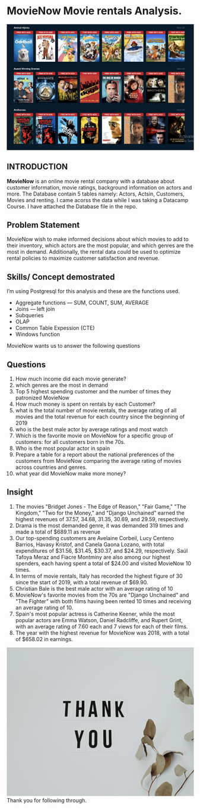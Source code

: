 # MovieNow Movie rentals Analysis.

<img src="https://github.com/cassitobby/MovieNow/blob/be93afbedfe8148abd3a5ef16fee944a791b3616/Images/Capture.JPG?raw=true" alt="Alt text" title="Optional title">


## INTRODUCTION

**MovieNow** is an online movie rental company with a database about customer information, movie ratings, background 
information on actors and more. The Database contain 5 tables namely: Actors, Actsin, Customers, Movies and renting.
I came acorss the data while I was taking a Datacamp Course. I have attached the Database file in the repo.

## Problem Statement

MovieNow wish to make informed decisions about which movies to add to their inventory, which actors are the most popular, 
and which genres are the most in demand. Additionally, the rental data could be used to optimize
rental policies to maximize customer satisfaction and revenue.

## Skills/ Concept demostrated 
I’m using Postgresql for this analysis and these are the functions used.

- Aggregate functions — SUM, COUNT, SUM, AVERAGE 
- Joins — left join
- Subqueries
- OLAP 
- Common Table Expession (CTE)
- Windows function

MovieNow wants us to answer the following questions

## Questions
1. How much income did each movie generate?
2. which genres are the most in demand
3. Top 5 highest spending customer and the number of times they patronized MovieNow
4. How much money is spent on rentals by each Customer?
5. what is the total number of movie rentals, the average rating of all movies and the total revenue for each country since the beginning of 2019
6. who is the best male actor by average ratings and most watch
7. Which is the favorite movie on MovieNow for a specific group of customers: for all customers born in the 70s.
8. Who is the most popular actor in spain
9. Prepare a table for a report about the national preferences of the customers from MovieNow comparing the average rating of movies across countries and genres.
10. what year did MovieNow make more money?

## Insight

1. The movies "Bridget Jones - The Edge of Reason," "Fair Game," "The Kingdom," "Two for the Money," and "Django Unchained" earned the highest revenues of 37.57, 34.68, 31.35, 30.69, and 29.59, respectively.
2. Drama is the most demanded genre, it was demanded 319 times and made a total of $689.11 as revenue
3. Our top-spending customers are Avelaine Corbeil, Lucy Centeno Barrios, Havasy Kristof, and Canela Gaona Lozano, with total expenditures of $31.56, $31.45, $30.37, and $24.29, respectively. Saúl Tafoya Meraz and Fiacre Montminy are also among our highest spenders, each having spent a total of $24.00 and visited MovieNow 10 times.
4. In terms of movie rentals, Italy has recorded the highest figure of 30 since the start of 2019, with a total revenue of $69.90.
5. Christian Bale is the best male actor with an average rating of 10 
6. MovieNow's favorite movies from the 70s are "Django Unchained" and "The Fighter"  with both films having been rented 10 times and receiving an average rating of 10.
7. Spain's most popular actress is Catherine Keener, while the most popular actors are Emma Watson, Daniel Radcliffe, and Rupert Grint, with an average rating of 7.60 each and 7 views for each of their films.
8. The year with the highest revenue for MovieNow was 2018, with a total of $658.02 in earnings.
  

<img src="https://github.com/cassitobby/MovieNow/blob/be93afbedfe8148abd3a5ef16fee944a791b3616/Images/Thank%20you.jpg?raw=true" alt="Alt text" title="Optional title" width="600" height="400">
Thank you for following through. 
